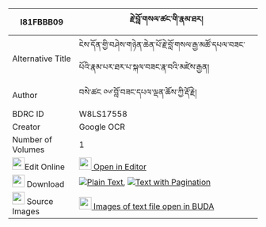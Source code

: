 |I81FBBB09|རྗེ་བློ་གསལ་ཚང་གི་རྣམ་ཐར། 
| --- | --- 
|Alternative Title |ངེས་དོན་གྱི་བཤེས་གཉེན་ཆེན་པོ་རྗེ་བློ་གསལ་རྒྱ་མཚོ་དཔལ་བཟང་པོའི་རྣམ་པར་ཐར་པ་སྐལ་བཟང་རྣ་བའི་མཛེས་རྒྱན།
|Author| བསེ་ཚང ༠༦་བློ་བཟང་དཔལ་ལྡན་ཆོས་ཀྱི་རྡོ་རྗེ།
|BDRC ID | W8LS17558
|Creator | Google OCR
|Number of Volumes| 1
|<img width="25" src="https://img.icons8.com/color/25/000000/edit-property.png">Edit Online| [<img width="25" src="https://avatars.githubusercontent.com/u/45091458?s=200&v=4"> Open in Editor](http://editor.openpecha.org/I81FBBB09)
|<img width="25" src="https://img.icons8.com/fluent/48/000000/download-2.png"/>  Download | [![](https://img.icons8.com/color/20/000000/txt.png)Plain Text](https://github.com/Openpecha/I81FBBB09/releases/download/v1/je_losal_tsang_gi_namtar_plain_I81FBBB09.zip), [![](https://img.icons8.com/color/20/000000/txt.png)Text with Pagination](https://github.com/Openpecha/I81FBBB09/releases/download/v1/je_losal_tsang_gi_namtar_pages_I81FBBB09.zip)
|<img width="25" src="https://img.icons8.com/plasticine/100/000000/pictures-folder.png"/>  Source Images | [<img width="25" src="https://library.bdrc.io/icons/BUDA-small.svg"> Images of text file open in BUDA](https://library.bdrc.io/show/bdr:W8LS17558)